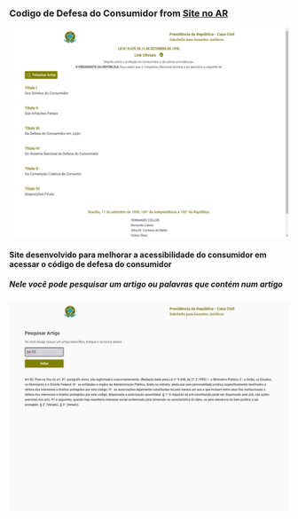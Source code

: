### Codigo de Defesa do Consumidor from <a href="https://cdc-brasil.vercel.app/">Site no AR<a/>
<img src="./src/assets/cdc.png"/>

#### Site desenvolvido para melhorar a acessibilidade do consumidor em acessar o código de defesa do consumidor
##### Nele você pode pesquisar um artigo ou palavras que contém num artigo

<img src="./src/assets/cdcart.png"/>
